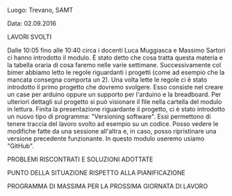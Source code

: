 Luogo: Trevano, SAMT

Data: 02.09.2016

LAVORI SVOLTI

Dalle 10:05 fino alle 10:40 circa i docenti Luca Muggiasca e Massimo Sartori ci hanno introdotto il modulo. È stato detto che cosa tratta questa materia e la tabella oraria di cosa faremo nelle varie settimane. Successivamente col bimer abbiamo letto le regole riguardanti i progetti (come ad esempio che la mancata consegna comporta un 2). 
Una volta lette le regole ci è stato introdotto il primo progetto che dovremo svolgere. Esso consiste nel creare un case per arduino oppure un supporto per l'arduino e la breadboard. Per ulteriori dettagli sul progetto si può visionare il file nella cartella del modulo in lettura.
Finita la presentazione riguardante il progetto, ci è stato introdotto un nuovo tipo di programma: "Versioning software". Essi permettono di tenere traccia del lavoro svolto ad esempio su un codice. Posso vedere le modifiche fatte da una sessione all'altra e, in caso, posso ripristinare una versione precedente funzionante.
In questo modulo useremo usiamo "GitHub". 

PROBLEMI RISCONTRATI E SOLUZIONI ADOTTATE

PUNTO DELLA SITUAZIONE RISPETTO ALLA PIANIFICAZIONE

PROGRAMMA DI MASSIMA PER LA PROSSIMA GIORNATA DI LAVORO 
 
